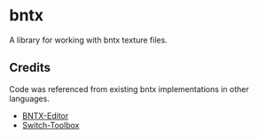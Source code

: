 # bntx
A library for working with bntx texture files.

## Credits
Code was referenced from existing bntx implementations in other languages.
- [BNTX-Editor](https://github.com/aboood40091/BNTX-Editor)
- [Switch-Toolbox](https://github.com/KillzXGaming/Switch-Toolbox)